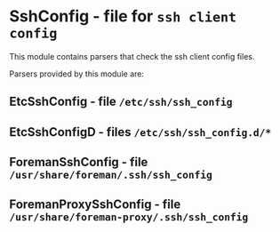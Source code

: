SshConfig - file for ``ssh client config``
==========================================

This module contains parsers that check the ssh client config files.

Parsers provided by this module are:

EtcSshConfig - file ``/etc/ssh/ssh_config``
-------------------------------------------

EtcSshConfigD - files ``/etc/ssh/ssh_config.d/*``
-------------------------------------------------

ForemanSshConfig - file ``/usr/share/foreman/.ssh/ssh_config``
--------------------------------------------------------------

ForemanProxySshConfig - file ``/usr/share/foreman-proxy/.ssh/ssh_config``
-------------------------------------------------------------------------